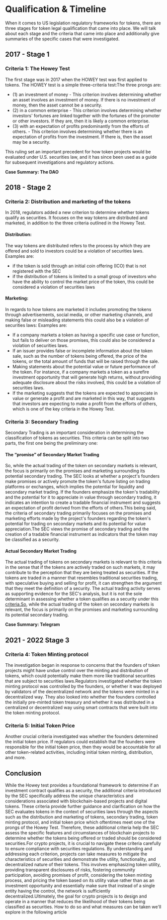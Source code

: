 # Qualification & Timeline

When it comes to US legislation regulatory frameworks for tokens, there are three stages for token legal qualification that came into place. We will talk about each stage and the criteria that came into place and additionally give summaries of the specific cases that were investigated.

## **2017 - Stage 1**

### **Criteria 1: The Howey Test**

The first stage was in 2017 when the HOWEY test was first applied to tokens. The HOWEY test is a simple three-criteria test:The three prongs are:

- (1) an investment of money - This criterion involves determining whether an asset involves an investment of money. If there is no investment of money, then the asset cannot be a security.
- (2) in a common enterprise - This criterion involves determining whether investors' fortunes are linked together with the fortunes of the promoter or other investors. If they are, then it is likely a common enterprise.
- (3) with an expectation of profits predominantly from the efforts of others. - This criterion involves determining whether there is an expectation of profits from the investment. If there is, then the asset may be a security.

This ruling set an important precedent for how token projects would be evaluated under U.S. securities law, and it has since been used as a guide for subsequent investigations and regulatory actions.

**Case Summary: The DAO**

## **2018 - Stage 2**

### **Criteria 2: Distribution and marketing of the tokens**

In 2018, regulators added a new criterion to determine whether tokens qualify as securities. It focuses on the way tokens are distributed and marketed, in addition to the three criteria outlined in the Howey Test.

#### **Distribution:**

The way tokens are distributed refers to the process by which they are offered and sold to investors could be a violation of securities laws. Examples are:

- if the token is sold through an initial coin offering (ICO) that is not registered with the SEC
- if the distribution of tokens is limited to a small group of investors who have the ability to control the market price of the token, this could be considered a violation of securities laws

#### **Marketing:**

In regards to how tokens are marketed it includes promoting the tokens through advertisements, social media, or other marketing channels, and making false or misleading statements this could also be a violation of securities laws: Examples are:

- If a company markets a token as having a specific use case or function, but fails to deliver on those promises, this could also be considered a violation of securities laws.
- If an issuer provides false or incomplete information about the token sale, such as the number of tokens being offered, the price of the tokens, or the total amount of funds that will be raised through the sale.
- Making statements about the potential value or future performance of the token. For instance, if a company markets a token as a surefire investment opportunity that will generate high returns, without providing adequate disclosure about the risks involved, this could be a violation of securities laws.
- If the marketing suggests that the tokens are expected to appreciate in value or generate a profit and are marketed in this way, that suggests that investors are expecting to make a profit from the efforts of others, which is one of the key criteria in the Howey Test.

### **Criteria 3: Secondary Trading**

Secondary Trading is an important consideration in determining the classification of tokens as securities. This criteria can be split into two parts, the first one being the preliminary one:

#### **The “promise” of Secondary Market Trading**

So, while the actual trading of the token on secondary markets is relevant, the focus is primarily on the promises and marketing surrounding its potential secondary trading. The SEC looks at whether a project's founders make promises or actively promote the token's future listing on trading platforms or exchanges, which implies the potential for liquidity and secondary market trading. If the founders emphasize the token's tradability and the potential for it to appreciate in value through secondary trading, it indicates an intention to create a tradable financial instrument and suggests an expectation of profit derived from the efforts of others.This being said, the criteria of secondary trading primarily focuses on the promises and marketing efforts made by the project's founders regarding the token's potential for trading on secondary markets and its potential for value appreciation.The SEC views the promise of secondary trading and the creation of a tradable financial instrument as indicators that the token may be classified as a security.

#### **Actual Secondary Market Trading**

The actual trading of tokens on secondary markets is relevant to this criteria in the sense that if the tokens are actively traded on such markets, it may contribute to the perception that they are being treated as securities. If the tokens are traded in a manner that resembles traditional securities trading, with speculative buying and selling for profit, it can strengthen the argument that they meet the definition of a security. The actual trading activity serves as supporting evidence for the SEC's analysis, but it is not the sole determinant in assessing whether a token qualifies as a security under this [criteria.So](http://criteria.so), while the actual trading of the token on secondary markets is relevant, the focus is primarily on the promises and marketing surrounding its potential secondary trading.

**Case Summary: Telegram**

## **2021 - 2022 Stage 3**

### **Criteria 4: Token Minting protocol**

The investigation began in response to concerns that the founders of token projects might have undue control over the minting and distribution of tokens, which could potentially make them more like traditional securities that are subject to securities laws.Regulators investigated whether the token minting protocol was controlled by the founders, or whether it was deployed by validators of the decentralized network and the tokens were minted in a decentralized way. They also looked into whether the founders controlled the initially pre-minted token treasury and whether it was distributed in a centralized or decentralized way using smart contracts that were built into the token minting protocol.

### **Criteria 5: Initial Token Price**

Another crucial criteria investigated was whether the founders determined the initial token price. If regulators could establish that the founders were responsible for the initial token price, then they would be accountable for all other token-related activities, including initial token minting, distribution, and more.

## Conclusion

While the Howey test provides a foundational framework to determine if an investment contract qualifies as a security, the additional criteria introduced by the SEC specifically address the unique characteristics and considerations associated with blockchain-based projects and digital tokens. These criteria provide further guidance and clarification on how the SEC evaluates tokens in the context of securities laws through the aspects such as the distribution and marketing of tokens, secondary trading, token minting protocol, and initial token price which oftentimes meet one of the prongs of the Howey Test. Therefore, these additional criteria help the SEC assess the specific features and circumstances of blockchain projects to determine whether the tokens being offered or traded should be considered securities.For crypto projects, it is crucial to navigate these criteria carefully to ensure compliance with securities regulations. By understanding and addressing each criterion, projects can take measures to mitigate the characteristics of securities and demonstrate the utility, functionality, and decentralized nature of their tokens. This involves emphasizing token utility, providing transparent disclosures of risks, fostering community participation, avoiding promises of profit, considering the token minting process, and pricing the token based on its utility value rather than as an investment opportunity and essentially make sure that instead of a single entity having the control, the network is sufficiently decentralized.Ultimately, the goal for crypto projects is to design and operate in a manner that reduces the likelihood of their tokens being classified as securities. How to do so and what measures can be taken we'll explore in the following article
